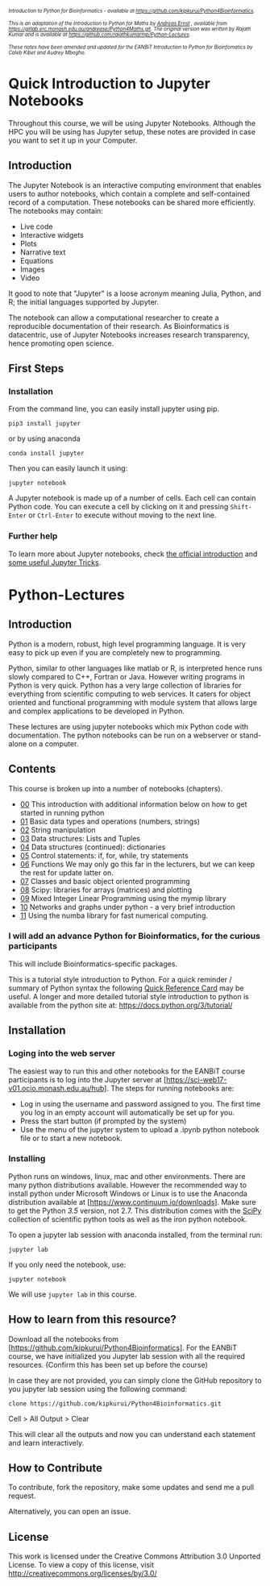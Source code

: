 <small><small><i>
Introduction to Python for Bioinformatics - available at https://github.com/kipkurui/Python4Bioinformatics.

This is an adaptation of the Introduction to Python for Maths by [Andreas Ernst](http://users.monash.edu.au/~andreas) , available from  https://gitlab.erc.monash.edu.au/andrease/Python4Maths.git. The original version was written by Rajath Kumar and is available at https://github.com/rajathkumarmp/Python-Lectures.

These notes have been amended and updated for the EANBiT Introduction to Python for Bioinfomatics by Caleb Kibet and Audrey Mbogho.  
</small></small></i>

# Quick Introduction to Jupyter Notebooks

Throughout this course, we will be using Jupyter Notebooks. Although the HPC you will be using has Jupyter setup, these notes are provided in case you want to set it up in your Computer. 

## Introduction
The Jupyter Notebook is an interactive computing environment that enables users to author notebooks, which contain a complete and self-contained record of a computation. These notebooks can be shared more efficiently. The notebooks may contain:
* Live code
* Interactive widgets
* Plots
* Narrative text
* Equations
* Images
* Video

It good to note that "Jupyter" is a loose acronym meaning Julia, Python, and R; the initial languages supported by Jupyter. 

The notebook can allow a computational researcher to create a reproducible documentation of their research. As Bioinformatics is datacentric, use of Jupyter Notebooks increases research transparency, hence promoting open science. 

## First Steps

### Installation
From the command line, you can easily install jupyter using pip. 

`pip3 install jupyter`

or by using anaconda

`conda install jupyter`

Then you can easily launch it using:

`jupyter notebook`

A Jupyter notebook is made up of a number of cells. Each cell can contain Python code. You can execute a cell by clicking on it and pressing `Shift-Enter` or `Ctrl-Enter` to execute without moving to the next line. 


### Further help

To learn more about Jupyter notebooks, check [the official introduction](http://nbviewer.jupyter.org/github/jupyter/notebook/blob/master/docs/source/examples/Notebook/Notebook%20Basics.ipynb) and [some useful Jupyter Tricks](https://www.dataquest.io/blog/jupyter-notebook-tips-tricks-shortcuts/). 


# Python-Lectures


## Introduction

Python is a modern, robust, high level programming language. It is very easy to pick up even if you are completely new to programming. 

Python, similar to other languages like matlab or R, is interpreted hence runs slowly compared to C++, Fortran or Java. However writing programs in Python is very quick. Python has a very large collection of libraries for everything from scientific computing to web services. It caters for object oriented and functional programming with module system that allows large and complex applications to be developed in Python. 

These lectures are using jupyter notebooks which mix Python code with documentation. The python notebooks can be run on a webserver or stand-alone on a computer.


## Contents

This course is broken up into a number of notebooks (chapters).

* [00](Intro-to-Python/00.ipynb) This introduction with additional information below on how to get started in running python
* [01](Intro-to-Python/01.ipynb) Basic data types and operations (numbers, strings) 
* [02](Intro-to-Python/02.ipynb) String manipulation 
* [03](Intro-to-Python/03.ipynb) Data structures: Lists and Tuples
* [04](Intro-to-Python/04.ipynb) Data structures (continued): dictionaries
* [05](Intro-to-Python/05.ipynb) Control statements: if, for, while, try statements
* [06](Intro-to-Python/06.ipynb) Functions
We may only go this far in the lecturers, but we can keep the rest for update latter on. 
* [07](Intro-to-Python/07.ipynb) Classes and basic object oriented programming
* [08](Intro-to-Python/08.ipynb) Scipy: libraries for arrays (matrices) and plotting
* [09](Intro-to-Python/09.ipynb) Mixed Integer Linear Programming using the mymip library
* [10](Intro-to-Python/10.ipynb) Networks and graphs under python - a very brief introduction
* [11](Intro-to-Python/11.ipynb) Using the numba library for fast numerical computing.

### I will add an advance Python for Bioinformatics, for the curious participants
This will include Bioinformatics-specific packages. 
    

This is a tutorial style introduction to Python. For a quick reminder / summary of Python syntax the following [Quick Reference Card](http://www.cs.put.poznan.pl/csobaniec/software/python/py-qrc.html) may be useful. A longer and more detailed tutorial style introduction to python is available from the python site at: https://docs.python.org/3/tutorial/


## Installation

### Loging into the web server
The easiest way to run this and other notebooks for the EANBiT course participants is to log into the Jupyter server at [https://sci-web17-v01.ocio.monash.edu.au/hub]. The steps for running notebooks are:
* Log in using the username and password assigned to you. The first time you log in an empty account will automatically be set up for you.
* Press the start button (if prompted by the system)
* Use the menu of the jupyter system to upload a .ipynb python notebook file or to start a new notebook.

### Installing 

Python runs on windows, linux, mac and other environments. There are many python distributions available. However the recommended way to install python under Microsoft Windows or Linux is to use the Anaconda distribution available at [https://www.continuum.io/downloads]. Make sure to get the Python *3.5* version, not 2.7. This distribution comes with the [SciPy](https://www.scipy.org/) collection of scientific python tools as well as the iron python notebook.

To open a jupyter lab session with anaconda installed, from the terminal run:

    jupyter lab
    
If you only need the notebook, use:

    jupyter notebook

We will use ```jupyter lab``` in this course. 

## How to learn from this resource?

Download all the  notebooks from [https://github.com/kipkurui/Python4Bioinformatics]. For the EANBiT course, we have initialized you Jupyter lab session with all the required resources. (Confirm this has been set up before the course)

In case they are not provided, you can simply clone the GitHub repository to you jupyter lab session using the following command:

    clone https://github.com/kipkurui/Python4Bioinformatics.git
    
Cell > All Output > Clear

This will clear all the outputs and now you can understand each statement and learn interactively.

## How to Contribute

To contribute, fork the repository, make some updates and send me a pull request. 

Alternatively, you can open an issue. 

## License
This work is licensed under the Creative Commons Attribution 3.0 Unported License. To view a copy of this license, visit http://creativecommons.org/licenses/by/3.0/
